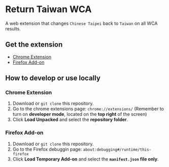 # Return Taiwan WCA

A web extension that changes `Chinese Taipei` back to `Taiwan` on all WCA results.

## Get the extension

- [Chrome Extension](https://chromewebstore.google.com/detail/return-taiwan-wca/bppnbbbpelfpljajoleaecdipgcccjdm)
- [Firefox Add-on](https://addons.mozilla.org/en-US/firefox/addon/return-taiwan-wca/)

## How to develop or use locally

### Chrome Extension

1. Download or `git clone` this repository.
2. Go to the chrome extensions page: `chrome://extensions/` (Remember to turn on **developer mode**, located on the **top right** of the screen)
3. Click **Load Unpacked** and select the **repository folder**.

### Firefox Add-on

1. Download or `git clone` this repository.
2. Go to the Firefox debuggin page: `about:debugging#/runtime/this-firefox`
3. Click **Load Temporary Add-on** and select the **`manifest.json` file only**.
